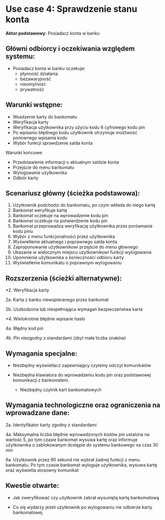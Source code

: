 Use case 4: Sprawdzenie stanu konta
=====================

**Aktor podstawowy:** Posiadacz konta w banku


Główni odbiorcy i oczekiwania względem systemu:
-----------------------------------------------

- Posiadacz konta w banku oczekuje:
  - płynność działania
  - bezawaryjność
  - nieomylność
  - prywatność

Warunki wstępne:
----------------
  - Wsadzenie karty do bankomatu
  - Weryfikacja karty
  - Weryfikacja użytkownika przy użyciu kodu 6 cyfrowego kodu pin
  - Po wpisaniu błędnego kodu użytkownik otrzymuje możliwość ponownego wpisania kodu
  - Wybór funkcji sprawdzenie salda konta

Warunki końcowe:
  - Przedstawienie informacji o aktualnym saldzie konta
  - Przejście do menu bankomatu
  - Wylogowanie użytkownika
  - Odbiór karty

Scenariusz główny (ścieżka podstawowa):
---------------------------------------

  1. Użytkownik podchodzi do bankomatu, po czym wkłada do niego kartę
  2. Bankomat weryfikuje kartę
  3. Bankomat oczekuje na wprowadzenie kodu pin
  4. Bankomat oczekuje na potwierdzenie kodu pin
  5. Bankomat przeprowadza weryfikację użytkownika przez porównanie kodu pinu
  6. Wybór z menu funkcjonalności przez użytkownika
  7. Wyświetlenie aktualnego i poprawnego salda konta
  8. Zaproponowanie użytkownikowi przejście do menu głównego
  9. Ukazanie w widocznym miejscu użytkownikowi funkcji wylogowania
  10. Upomnienie użytkownika o konieczności odbioru karty
  11. Wyświetlenie komunikatu o poprawnym wylogowaniu

Rozszerzenia (ścieżki alternatywne):
------------------------------------

 *2. Weryfikacja karty

 2a. Karta z banku niewspieranego przez bankomat

 2b. Uszkodzona lub niespełniająca wymagań bezpieczeństwa karta

*4. Wielokrotnie błędnie wpisane hasło

4a. Błędny kod pin

4b. Pin niezgodny z standardami (zbyt mała liczba znaków)

Wymagania specjalne:
--------------------

  - Niezbędny wyświetlacz zapewniający czytelny odczyt komunikatów

- Niezbędna klawiatura do wprowadzeniu kodu pin oraz podstawowej komunikacji z bankomatem.

  - Niezbędny czytnik kart bankomatowych

Wymagania technologiczne oraz ograniczenia na wprowadzane dane:
---------------------------------------------------------------

 2a. Identyfikator karty zgodny z standardami

 4a. Maksymalna liczba błędnie wprowadzonych kodów pin ustalona na wartość 5, po tym czasie bankomat wysuwa kartę oraz informuje użytkownika o zablokowanym dostępie do systemu bankowego na czas 30 min

 6a. Użytkownik przez 90 sekund nie wybrał żadnej funkcji z menu bankomatu. Po tym czasie bankomat wyloguje użytkownika, wysuwa kartę oraz wyświetla stosowny komunikat

Kwestie otwarte:
----------------

  - Jak zweryfikować czy użytkownik zabrał wysuniętą kartę bankomatową

  - Co się wydarzy jeżeli użytkownik po wylogowaniu nie odbierze karty bankomatowej
